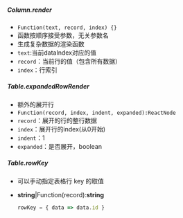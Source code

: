 ##### Column.render

- `Function(text, record, index) {}` 
- 函数按顺序接受参数，无关参数名
- 生成复杂数据的渲染函数
- `text`:当前dataIndex对应的值
- `record`：当前行的值（包含所有数据）
- `index`：行索引

##### Table.expandedRowRender

- 额外的展开行
- `Function(record, index, indent, expanded):ReactNode`
- `record`：展开的行的整行数据
- `index`：展开行的index(从0开始)
- `indent`：1
- `expanded`：是否展开，boolean

##### Table.rowKey

- 可以手动指定表格行 key 的取值

- **string**|Function(record):**string**

  ```js
  rowKey = { data => data.id }
  ```
